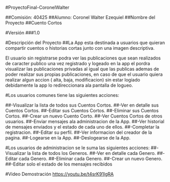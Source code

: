 #ProyectoFinal-CoronelWalter

##Comisión: 40425
##Alumno: Coronel Walter Ezequiel
##Nombre del Proyecto
##Cuento Cortos

#Versión
###1.0

#Descripción del Proyecto
##La App esta destinada a usuarios que quieran compartir cuentos o historias cortas junto con una imagen descriptiva.

El usuario sin registrarse podra ver las publicaciones que sean realizados de caracter publico una vez registrado y logeado en la app el pordra visualizar
las publicaciones privadas al igual que las publicas ademas de poder realizar sus propias publicaciones, en caso de que el usuario quiera realizar 
algun accion ( alta, baja, modificacion) sin estar logiado debidamente la app lo redireccionara ala pantalla de logueo.

#Los usuarios comunes tiene las siguientes acciones:

##-Visualizar la lista de todos sus Cuentos Cortos.
##-Ver en detalle sus Cuentos Cortos.
##-Editar sus Cuentos Cortos.
##-Eliminar sus Cuentos Cortos.
##-Crear un nuevo Cuento Corto.
##-Ver Cuentos Cortos de otros usuarios.
##-Enviar mensajes ala administracion de la App.
##-Ver historial de mensajes enviados y el estado de cada uno de ellos.
##-Completar la registracion.
##-Editar su perfil.
##-Ver informacion del creador de la pagina.
##-Logearse en la App.
##-Deslogearse de la App.

#Los usuarios de administracion se le suma las siguientes acciones:
##-Visualizar la lista de todos los Generos. 
##-Ver en detalle cada Genero.
##-Editar cada Genero.
##-Eliminar cada Genero.
##-Crear un nuevo Genero.
##-Editar solo el estado de los mensajes recibidos

#Video Demostración
https://youtu.be/t4srK91lgRA
